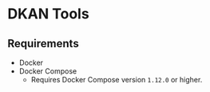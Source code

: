 # DKAN Tools


## Requirements

* Docker
* Docker Compose
  * Requires Docker Compose version `1.12.0` or higher.
